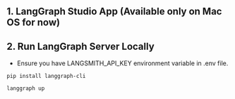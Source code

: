 ## 1. LangGraph Studio App (Available only on Mac OS for now)

## 2. Run LangGraph Server Locally

* Ensure you have LANGSMITH_API_KEY environment variable in .env file.

```
pip install langgraph-cli
```

```
langgraph up
```

